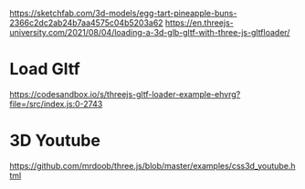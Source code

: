 https://sketchfab.com/3d-models/egg-tart-pineapple-buns-2366c2dc2ab24b7aa4575c04b5203a62
https://en.threejs-university.com/2021/08/04/loading-a-3d-glb-gltf-with-three-js-gltfloader/


# Load Gltf
https://codesandbox.io/s/threejs-gltf-loader-example-ehvrg?file=/src/index.js:0-2743

# 3D Youtube
https://github.com/mrdoob/three.js/blob/master/examples/css3d_youtube.html
